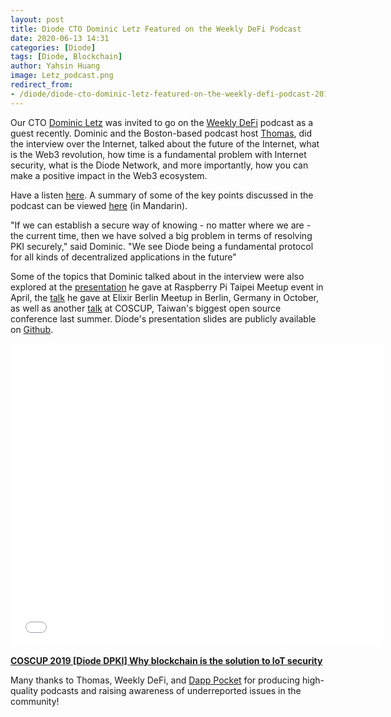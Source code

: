 ```yaml
---
layout: post
title: Diode CTO Dominic Letz Featured on the Weekly DeFi Podcast
date: 2020-06-13 14:31
categories: [Diode]
tags: [Diode, Blockchain]
author: Yahsin Huang
image: Letz_podcast.png
redirect_from:
- /diode/diode-cto-dominic-letz-featured-on-the-weekly-defi-podcast-20165/
---
```


Our CTO [Dominic Letz](https://github.com/dominicletz) was invited to go on the [Weekly DeFi](https://soundcloud.com/weekly-defi/defi-3-diode-cto-dominic-letz) podcast as a guest recently. Dominic and the Boston-based podcast host [Thomas](https://hchsueh.com/), did the interview over the Internet, talked about the future of the Internet, what is the Web3 revolution, how time is a fundamental problem with Internet security, what is the Diode Network, and more importantly, how you can make a positive impact in the Web3 ecosystem. 

Have a listen [here](https://soundcloud.com/weekly-defi/defi-3-diode-cto-dominic-letz). A summary of some of the key points discussed in the podcast can be viewed [here](https://defi.substack.com/p/defi-week-1) (in Mandarin).

"If we can establish a secure way of knowing - no matter where we are - the current time, then we have solved a big problem in terms of resolving PKI securely," said Dominic. "We see Diode being a fundamental protocol for all kinds of decentralized applications in the future"

Some of the topics that Dominic talked about in the interview were also explored at the [presentation](https://youtu.be/KeIwchX_C40) he gave at Raspberry Pi Taipei Meetup event in April, the [talk](https://github.com/diodechain/presentations/blob/master/Elixir_Berlin_Meetup_2019/Elixir%20Berlin%20Meetup%202019_%20Dominic%20Letz%20on%20Doing%20Blockchain%20with%20Elixir.pdf) he gave at Elixir Berlin Meetup in Berlin, Germany in October, as well as another [talk](https://github.com/diodechain/presentations/blob/master/COSCUP_2019/Why%20blockchain%20is%20the%20solution%20to%20IoT%20security.pdf) at COSCUP, Taiwan's biggest open source conference last summer. Diode's presentation slides are publicly available on [Github](https://github.com/diodechain/presentations). 

<iframe src="//www.slideshare.net/slideshow/embed_code/key/q71smN3mXAl4aE" width="595" height="485" frameborder="0" marginwidth="0" marginheight="0" scrolling="no" allowfullscreen></iframe>

**[COSCUP 2019 [Diode DPKI] Why blockchain is the solution to IoT security](http://www.slideshare.net/yahsinhuangtw/coscup-2019-diode-dpki-why-blockchain-is-the-solution-to-iot-security)**

Many thanks to Thomas, Weekly DeFi, and [Dapp Pocket](https://www.dapppocket.io/) for producing high-quality podcasts and raising awareness of underreported issues in the community!



